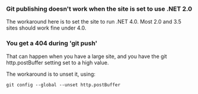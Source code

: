 ### Git publishing doesn't work when the site is set to use .NET 2.0

The workaround here is to set the site to run .NET 4.0. Most 2.0 and 3.5 sites should work fine under 4.0.


### You get a 404 during 'git push'

That can happen when you have a large site, and you have the git http.postBuffer setting set to a high value.

The workaround is to unset it, using:

    git config --global --unset http.postBuffer

